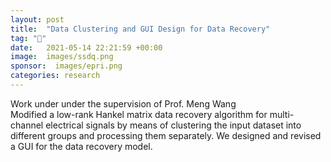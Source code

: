 ```yaml
---
layout: post
title:  "Data Clustering and GUI Design for Data Recovery"
tag: "🤖"
date:   2021-05-14 22:21:59 +00:00
image:  images/ssdq.png
sponsor:  images/epri.png
categories: research
---
```

Work under under the supervision of Prof. Meng Wang
<br>
Modified a low-rank Hankel matrix data recovery algorithm for multi-channel electrical signals by
means of clustering the input dataset into different groups and processing them separately.
We designed and revised a GUI for the data recovery model.